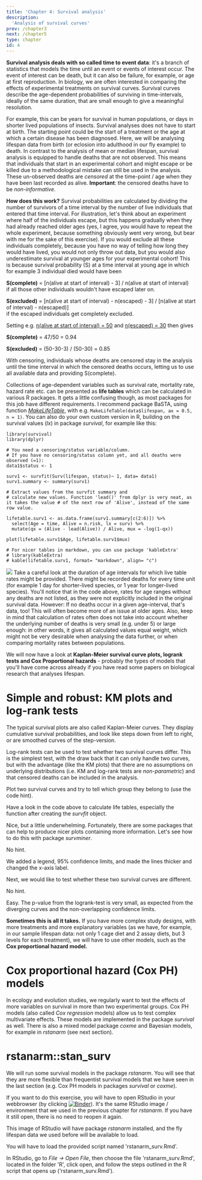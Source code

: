 ```yaml
---
title: 'Chapter 4: Survival analysis'
description:
  'Analysis of survival curves'
prev: /chapter3
next: /chapter5
type: chapter
id: 4
---
```


<exercise id="1" title="What is Survival analysis">

**Survival analysis deals with so called time to event data**: it's a branch of statistics that models the time until an event or events of interest occur. The event of interest can be death, but it can also be failure, for example, or age at first reproduction. In biology, we are often interested in comparing the effects of experimental treatments on survival curves. Survival curves describe the age-dependent probabilities of surviving in time-intervals, ideally of the same duration, that are small enough to give a meaningful resolution. 

For example, this can be years for survival in human populations, or days in shorter lived populations of insects. Survival analyses does not have to start at birth. The starting point could be the start of a treatment or the age at which a certain disease has been diagnosed. Here, we will be analysing lifespan data from birth (or eclosion into adulthood in our fly example) to death. In contrast to the analysis of mean or median lifespan, survival analysis is equipped to handle deaths that are not observed. This means that individuals that start in an experimental cohort and might escape or be killed due to a methodological mistake can still be used in the analysis. These un-observed deaths are *censored* at the time-point / age when they have been last recorded as alive. **Important**: the censored deaths have to be *non-informative*.

**How does this work?** Survival probabilities are calculated by dividing the number of survivors of a time interval by the number of live individuals that entered that time interval. For illustration, let's think about an experiment where half of the individuals escape, but this happens gradually when they had already reached older ages (yes, I agree, you would have to repeat the whole experiment, because something obviously went very wrong, but bear with me for the sake of this exercise). If you would exclude all these individuals completely, because you have no way of telling how long they would have lived, you would not only throw out data, but you would also underestimate survival at younger ages for your experimental cohort! This is because survival probability (S) at a time interval at young age in which for example 3 individual died would have been 

**S(complete)** = [n(alive at start of interval) - 3] / n(alive at start of interval)    
if all those other individuals wouldn't have escaped later on.

**S(excluded)** = [n(alive at start of interval) - n(escaped) - 3] / [n(alive at start of interval) - n(escaped)]    
if the escaped individuals get completely excluded.

Setting e.g. <u>n(alive at start of interval) = 50</u> and <u>n(escaped) = 30</u> then gives

**S(complete)** = 47/50 = 0.94

**S(excluded)** = (50-30-3) / (50-30) = 0.85

With censoring, individuals whose deaths are censored stay in the analysis until the time interval in which the censored deaths occurs, letting us to use all available data and providing S(complete).

Collections of age-dependent variables such as survival rate, mortality rate, hazard rate etc. can be presented as **life tables** which can be calculated in various R packages. It gets a little confusing though, as most packages for this job have different requirements. I recommend package BaSTA, using function [*MakeLifeTable*](https://rdrr.io/cran/BaSTA/man/MakeLifeTable.html), with e.g. ```MakeLifeTable(data$lifespan, ax = 0.5, n = 1)```. You can also do your own custom version in R, building on the survival values (*lx*) in package *survival*, for example like this:

```group1_4$status <- 1
library(survival)
library(dplyr)

# You need a censoring/status variable/column. 
# If you have no censoring/status column yet, and all deaths were observed (=1):
data1$status <- 1

surv1 <- survfit(Surv(lifespan, status)~ 1, data= data1)
surv1.summary <- summary(surv1)

# Extract values from the survfit summary and
# calculate new values. Function 'lead()' from dplyr is very neat, as it takes the value # of the next row of 'Alive', instead of the same row value.

lifetable.surv1 <- as.data.frame(surv1.summary[c(2:6)]) %>%
  select(Age = time, Alive = n.risk, lx = surv) %>% 
  mutate(qx = (Alive - lead(Alive)) / Alive, mux = -log(1-qx))
  
plot(lifetable.surv1$Age, lifetable.surv1$mux)

# For nicer tables in markdown, you can use package 'kableExtra'
# library(kableExtra)
# kable(lifetable.surv1, format= "markdown", align= "c")
```

![](https://github.com/zajitschek/lifespananalysis/blob/master/images/pushpin.svg?raw=true) Take a careful look at the duration of age intervals for which live table rates might be provided. There might be recorded deaths for every time unit (for example 1 day for shorter-lived species, or 1 year for longer-lived species). You'll notice that in the code above, rates for age ranges without any deaths are not listed, as they were not explicitly included in the original survival data. However: If no deaths occur in a given age-interval, that's data, too! This will often become more of an issue at older ages. Also, keep in mind that calculation of rates often does not take into account whether the underlying number of  deaths is very small (e.g. under 5) or large enough: in other words, it gives all calculated values equal weight, which might not be very desirable when analysing the data further, or when comparing mortality rates between populations.



We will now have  a look at **Kaplan-Meier survival curve plots, logrank tests and Cox Proportional hazards** - probably the types of models that you'll have come across already if you have read some papers on biological research that analyses lifespan.



</exercise>

<exercise id="2" title="Kaplan-Meier (KM) estimates">

# Simple and robust: KM plots and log-rank tests

The typical survival plots are also called Kaplan-Meier curves. They display cumulative survival probabilities, and look like steps down from left to right, or are smoothed curves of the step-version. 

Log-rank tests can be used to test whether two survival curves differ. This is the simplest test, with the draw back that it can only handle two curves, but with the advantage (like the KM plots) that there are no assumptions on underlying distributions (i.e. KM and log-rank tests are *non-parametric*) and that censored deaths can be included in the analysis. 

Plot two survival curves and try to tell which group they belong to (use the code hint).

<codeblock id="9">

Have a look in the code above to calculate life tables, especially the function after creating the *survfit* object.

</codeblock>

Nice, but a little underwhelming. Fortunately, there are some packages that can help to produce nicer plots containing more information. Let's see how to do this with package *survminer*.

<codeblock id="10">

No hint.

</codeblock>

We added a legend, 95% confidence limits, and made the lines thicker and changed the x-axis label.

Next, we would like to test whether these two survival curves are different. 

<codeblock id="11">

No hint.

</codeblock>

Easy. The p-value from the logrank-test is very small, as expected from the diverging curves and the non-overlapping confidence limits. 

**Sometimes this is all it takes.** If you have more complex study designs, with more treatments and more explanatory variables (as we have, for example, in our sample lifespan data: not only 1 cage diet and 2 assay diets, but 3 levels for each treatment), we will have to use other models, such as the **Cox proportional hazard model.**

</exercise>



<exercise id="2" title="Cox proportional hazards (Cox PH)">

# Cox proportional hazard (Cox PH) models

In ecology and evolution studies, we regularly want to test the effects of more variables on survival in more than two experimental groups. Cox PH models (also called *Cox regression* models) allow us to test complex multivariate effects. These models are implemented in the package *survival* as well. There is also a mixed model package *coxme* and Bayesian models, for example in *rstanarm* (see next section).

<codeblock id="12">
</codeblock>



<codeblock id="13">
</codeblock>



</exercise>

<exercise id="3" title="Survival analysis as a Bayesian">

# rstanarm::stan_surv

We will run some survival models in the package *rstanarm*. You will see that they are more flexible than frequentist survival models that we have seen in the last section (e.g. Cox PH models in packages *survival* or *coxme*).

If you want to do this exercise, you will have to open RStudio in your webbrowser (by clicking  [![Binder](https://mybinder.org/badge_logo.svg)]( https://mybinder.org/v2/gh/zajitschek/RStudioLifespanBayesian/master?urlpath=rstudio )). It's the same RStudio image / environment that we used in the previous chapter for *rstanarm*. If you have it still open, there is no need to reopen it again. 

This image of RStudio will have package *rstanarm* installed, and the fly lifespan data we used before will be available to load.

You will have to load the provided script named 'rstanarm_surv.Rmd'.

In RStudio, go to *File -> Open File*, then choose the file 'rstanarm_surv.Rmd', located in the folder 'R', click open, and follow the steps outlined in the R script that opens up ('rstanarm_surv.Rmd').



</exercise>

